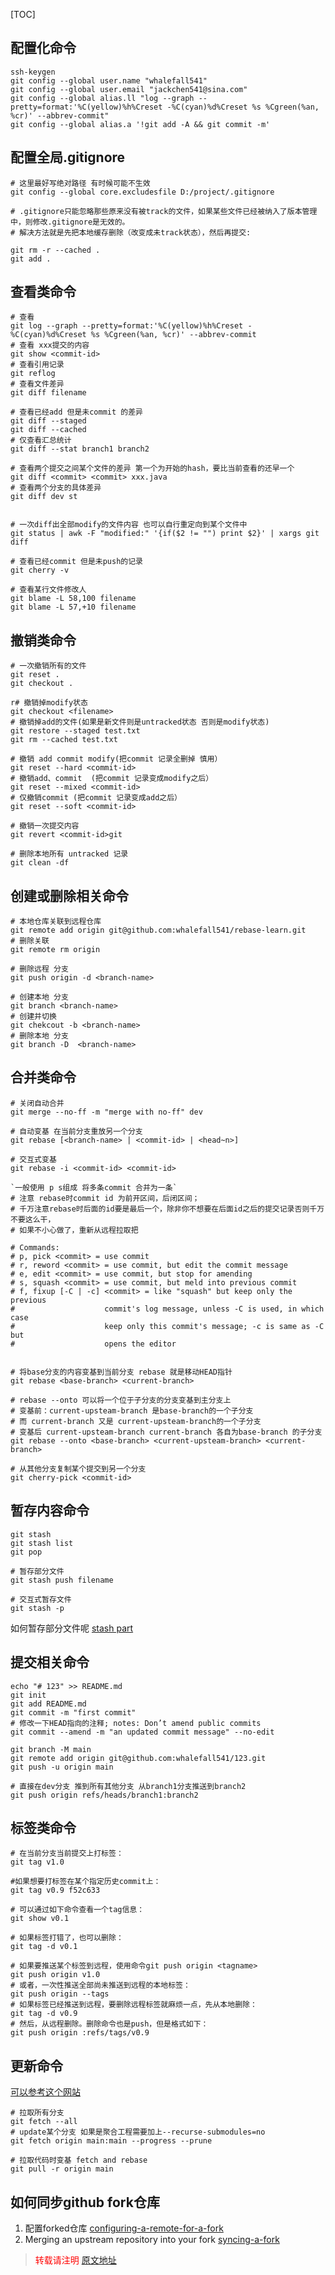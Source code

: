 [TOC]

## 配置化命令

```shell
ssh-keygen
git config --global user.name "whalefall541"
git config --global user.email "jackchen541@sina.com"
git config --global alias.ll "log --graph --pretty=format:'%C(yellow)%h%Creset -%C(cyan)%d%Creset %s %Cgreen(%an, %cr)' --abbrev-commit"
git config --global alias.a '!git add -A && git commit -m'
```

## 配置全局.gitignore

```shell
# 这里最好写绝对路径 有时候可能不生效
git config --global core.excludesfile D:/project/.gitignore 

# .gitignore只能忽略那些原来没有被track的文件，如果某些文件已经被纳入了版本管理中，则修改.gitignore是无效的。
# 解决方法就是先把本地缓存删除（改变成未track状态），然后再提交:

git rm -r --cached .
git add .
```

## 查看类命令

```shell
# 查看 
git log --graph --pretty=format:'%C(yellow)%h%Creset -%C(cyan)%d%Creset %s %Cgreen(%an, %cr)' --abbrev-commit
# 查看 xxx提交的内容
git show <commit-id>
# 查看引用记录
git reflog
# 查看文件差异
git diff filename

# 查看已经add 但是未commit 的差异
git diff --staged
git diff --cached
# 仅查看汇总统计
git diff --stat branch1 branch2

# 查看两个提交之间某个文件的差异 第一个为开始的hash，要比当前查看的还早一个
git diff <commit> <commit> xxx.java
# 查看两个分支的具体差异
git diff dev st 


# 一次diff出全部modify的文件内容 也可以自行重定向到某个文件中
git status | awk -F "modified:" '{if($2 != "") print $2}' | xargs git diff

# 查看已经commit 但是未push的记录
git cherry -v

# 查看某行文件修改人
git blame -L 58,100 filename
git blame -L 57,+10 filename
```

## 撤销类命令

```shell
# 一次撤销所有的文件
git reset . 
git checkout .

r# 撤销掉modify状态
git checkout <filename>
# 撤销掉add的文件(如果是新文件则是untracked状态 否则是modify状态)
git restore --staged test.txt
git rm --cached test.txt

# 撤销 add commit modify(把commit 记录全删掉 慎用）
git reset --hard <commit-id>
# 撤销add、commit  (把commit 记录变成modify之后）
git reset --mixed <commit-id>
# 仅撤销commit (把commit 记录变成add之后）
git reset --soft <commit-id>

# 撤销一次提交内容
git revert <commit-id>git

# 删除本地所有 untracked 记录
git clean -df
```

## 创建或删除相关命令

```shell
# 本地仓库关联到远程仓库
git remote add origin git@github.com:whalefall541/rebase-learn.git
# 删除关联
git remote rm origin

# 删除远程 分支
git push origin -d <branch-name>

# 创建本地 分支
git branch <branch-name>
# 创建并切换
git chekcout -b <branch-name>
# 删除本地 分支
git branch -D  <branch-name>
```

## 合并类命令

```shell
# 关闭自动合并
git merge --no-ff -m "merge with no-ff" dev

# 自动变基 在当前分支重放另一个分支 
git rebase [<branch-name> | <commit-id> | <head~n>]

# 交互式变基
git rebase -i <commit-id> <commit-id> 

`一般使用 p s组成 将多条commit 合并为一条` 
# 注意 rebase时commit id 为前开区间，后闭区间；
# 千万注意rebase时后面的id要是最后一个，除非你不想要在后面id之后的提交记录否则千万不要这么干，
# 如果不小心做了，重新从远程拉取把

# Commands:
# p, pick <commit> = use commit
# r, reword <commit> = use commit, but edit the commit message
# e, edit <commit> = use commit, but stop for amending
# s, squash <commit> = use commit, but meld into previous commit
# f, fixup [-C | -c] <commit> = like "squash" but keep only the previous
#                    commit's log message, unless -C is used, in which case
#                    keep only this commit's message; -c is same as -C but
#                    opens the editor


# 将base分支的内容变基到当前分支 rebase 就是移动HEAD指针
git rebase <base-branch> <current-branch>

# rebase --onto 可以将一个位于子分支的分支变基到主分支上
# 变基前：current-upsteam-branch 是base-branch的一个子分支 
# 而 current-branch 又是 current-upsteam-branch的一个子分支
# 变基后 current-upsteam-branch current-branch 各自为base-branch 的子分支
git rebase --onto <base-branch> <current-upsteam-branch> <current-branch>

# 从其他分支复制某个提交到另一个分支
git cherry-pick <commit-id>
```

## 暂存内容命令

```shell
git stash
git stash list
git pop

# 暂存部分文件
git stash push filename

# 交互式暂存文件
git stash -p
```

如何暂存部分文件呢 [stash part][stash part]

[stash part]: https://www.jianshu.com/p/fe4d54cb6244

## 提交相关命令

```shell
echo "# 123" >> README.md
git init
git add README.md
git commit -m "first commit"
# 修改一下HEAD指向的注释; notes: Don’t amend public commits
git commit --amend -m "an updated commit message" --no-edit

git branch -M main
git remote add origin git@github.com:whalefall541/123.git
git push -u origin main

# 直接在dev分支 推到所有其他分支 从branch1分支推送到branch2
git push origin refs/heads/branch1:branch2
```

## 标签类命令

```shell
# 在当前分支当前提交上打标签：
git tag v1.0

#如果想要打标签在某个指定历史commit上：
git tag v0.9 f52c633

# 可以通过如下命令查看一个tag信息：
git show v0.1

# 如果标签打错了，也可以删除：
git tag -d v0.1

# 如果要推送某个标签到远程，使用命令git push origin <tagname>
git push origin v1.0
# 或者，一次性推送全部尚未推送到远程的本地标签：
git push origin --tags    
# 如果标签已经推送到远程，要删除远程标签就麻烦一点，先从本地删除：
git tag -d v0.9    
# 然后，从远程删除。删除命令也是push，但是格式如下：
git push origin :refs/tags/v0.9
```

## 更新命令

[可以参考这个网站](https://cloud.tencent.com/developer/section/1138793)

```shell
# 拉取所有分支
git fetch --all
# update某个分支 如果是聚合工程需要加上--recurse-submodules=no 
git fetch origin main:main --progress --prune
 
# 拉取代码时变基 fetch and rebase 
git pull -r origin main

```

## 如何同步github fork仓库

1. 配置forked仓库
   [configuring-a-remote-for-a-fork](https://docs.github.com/en/github/collaborating-with-pull-requests/working-with-forks/configuring-a-remote-for-a-fork)
2. Merging an upstream repository into your fork
   [syncing-a-fork](https://docs.github.com/en/github/collaborating-with-pull-requests/working-with-forks/syncing-a-fork)




> <font color="red" >转载请注明 [原文地址](https://www.cnblogs.com/whalefall541/p/15249674.html)</font>